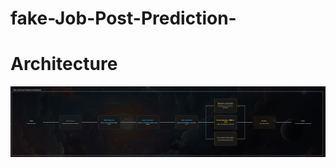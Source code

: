 # fake-Job-Post-Prediction-


# Architecture


<img src="https://github.com/Mouneshgouda/fake-Job-Post-Prediction-/blob/main/Images/sBtuuulVnvQpGWGBFkpm.png">

